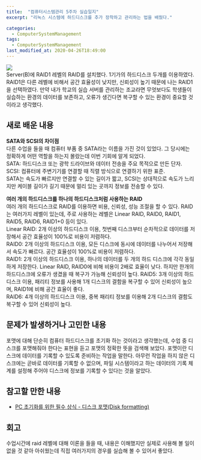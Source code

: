 ```yaml
---
title:  "컴퓨터시스템관리 5주차 실습일지"
excerpt: "리눅스 시스템에 하드디스크를 추가 장착하고 관리하는 법을 배웠다."

categories:
  - ComputerSystemManagement
tags:
  - ComputerSystemManagement
last_modified_at: 2020-04-26T18:49:00
---
```

![](https://salmon99.github.io/assets/images/5week/project.png)  
Server(B)에 RAID1 레벨의 RAID를 설치했다. 1기가의 하드디스크 두개를 이용하였다.  
RAID1은 다른 레벨에 비해서 공간 효율성이 낮지만, 신뢰성이 높기 때문에 나는 RAID1을 선택하였다. 만약 내가 학교의 실습 서버를 관리하는 조교라면 무엇보다도 학생들이 실습하는 환경의 데이터를 보존하고, 오류가 생긴다면 복구할 수 있는 환경이 중요할 것이라고 생각했다.
  
## 새로 배운 내용  
**SATA와 SCSI의 차이점**  
다른 수업을 들을 때 컴퓨터 부품 중 SATA라는 이름을 가진 것이 있었다. 그 당시에는 정확하게 어떤 역할을 하는지 몰랐는데 이번 기회에 알게 되었다.  
SATA: 하드디스크 또는 광학 드라이브와 데이터 전송을 주요 목적으로 만든 단자.  
SCSI: 컴퓨터에 주변기기를 연결할 때 직렬 방식으로 연결하기 위한 표준.  
SATA는 속도가 빠르지만 연결할 수 있는 길이가 짧고, SCSI는 상대적으로 속도가 느리지만 케이블 길이가 길기 때문에 멀리 있는 곳까지 정보를 전송할 수 있다.
  
**여러 개의 하드디스크를 하나의 하드디스크처럼 사용하는 RAID**  
여러 개의 하드디스크로 RAID를 이용하면 비용, 신뢰성, 성능 조절을 할 수 있다. RAID는 여러가지 레벨이 있는데, 주로 사용하는 레벨은 Linear RAID, RAID0, RAID1, RAID5, RAID6, RAID1+0 등이 있다.  
Linear RAID: 2개 이상의 하드디스크 이용, 첫번째 디스크부터 순차적으로 데이터를 저장해서 공간 효율성이 100%로 비용이 저렴하다.  
RAID0: 2개 이상의 하드디스크 이용, 모든 디스크에 동시에 데이터를 나누어서 저장해서 속도가 빠르다. 공간 효율성이 100%로 비용이 저렴하다.  
RAID1: 2개 이상의 하드디스크 이용, 하나의 데이터를 두 개의 하드 디스크에 각각 동일하게 저장한다. Linear RAID, RAID0에 비해 비용이 2배로 효율이 낮다. 하지만 한개의 하드디스크에 오류가 생겼을 때 복구가 가능해 신뢰성이 높다. 
RAID5: 3개 이상의 하드디스크 이용, 패리티 정보를 사용해 1개 디스크의 결함을 복구할 수 있어 신뢰성이 높으며, RAID1에 비해 공간 효율이 좋다.  
RAID6: 4개 이상의 하드디스크 이용, 중복 패리티 정보를 이용해 2개 디스크의 결함도 복구할 수 있어 신뢰성이 높다.  
  
## 문제가 발생하거나 고민한 내용  
포맷에 대해 단순히 컴퓨터 하드디스크를 초기화 하는 것이라고 생각했는데, 수업 중 디스크를 포맷해줘야 한다는 표현을 듣고 포맷의 정확한 뜻을 검색해 보았다. 포맷이란 디스크에 데이터를 기록할 수 있도록 준비하는 작업을 말한다. 아무런 작업을 하지 않은 디스크에는 곧바로 데이터를 기록할 수 없으며, 파일 시스템이라고 하는 데이터의 기록 체계를 설정해 주어야 디스크에 정보를 기록할 수 있다는 것을 알았다.  
  
## 참고할 만한 내용  
* [PC 초기화를 위한 필수 상식 - 디스크 포맷(Disk formatting)](https://it.donga.com/8634/)
  
## 회고  
수업시간에 raid 레벨에 대해 이론을 들을 때, 내용은 이해했지만 실제로 사용해 볼 일이 없을 것 같아 아쉬웠는데 직접 여러가지의 경우를 실습해 볼 수 있어서 좋았다. 